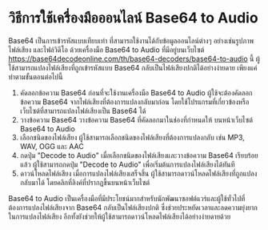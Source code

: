วิธีการใช้เครื่องมือออนไลน์ Base64 to Audio
===========================================

Base64 เป็นการเข้ารหัสแบบเทียบเท่า ที่สามารถใช้งานได้กับข้อมูลออนไลน์ต่างๆ อย่างเช่นรูปภาพ ไฟล์เสียง และไฟล์วิดีโอ ด้วยเครื่องมือ Base64 to Audio ที่มีอยู่บนเว็บไซต์ <https://base64decodeonline.com/th/base64-decoders/base64-to-audio> นี้ ผู้ใช้สามารถแปลงไฟล์เสียงที่ถูกเข้ารหัสแบบ Base64 กลับเป็นไฟล์เสียงปกติได้อย่างง่ายดาย เพียงแค่ทำตามขั้นตอนต่อไปนี้

1. คัดลอกข้อความ Base64 ก่อนที่จะใช้งานเครื่องมือ Base64 to Audio ผู้ใช้จะต้องคัดลอกข้อความ Base64 จากไฟล์เสียงที่ต้องการแปลงกลับมาก่อน โดยใช้โปรแกรมที่เกี่ยวข้องหรือเว็บไซต์ที่สามารถแปลงไฟล์เสียงเป็น Base64 ได้
2. วางข้อความ Base64 วางข้อความ Base64 ที่คัดลอกมาในช่องที่กำหนดให้ บนหน้าเว็บไซต์ Base64 to Audio
3. เลือกชนิดของไฟล์เสียง ผู้ใช้สามารถเลือกชนิดของไฟล์เสียงที่ต้องการแปลงกลับ เช่น MP3, WAV, OGG และ AAC
4. กดปุ่ม "Decode to Audio" เมื่อเลือกชนิดของไฟล์เสียงและวางข้อความ Base64 เรียบร้อยแล้ว ผู้ใช้สามารถกดปุ่ม "Decode to Audio" เพื่อเริ่มต้นการแปลงไฟล์เสียงได้ทันที
5. ดาวน์โหลดไฟล์เสียง เมื่อการแปลงไฟล์เสียงเสร็จสิ้น ผู้ใช้สามารถดาวน์โหลดไฟล์เสียงที่ถูกแปลงกลับมาได้ โดยคลิกที่ลิงค์ที่ปรากฏขึ้นบนหน้าเว็บไซต์

Base64 to Audio เป็นเครื่องมือที่มีประโยชน์มากสำหรับนักพัฒนาซอฟต์แวร์และผู้ใช้ทั่วไปที่ต้องการแปลงไฟล์เสียงจาก Base64 กลับเป็นไฟล์เสียงปกติ ซึ่งช่วยประหยัดเวลาและลดความยุ่งยากในการแปลงไฟล์เสียง อีกทั้งยังช่วยให้ผู้ใช้สามารถดาวน์โหลดไฟล์เสียงได้อย่างง่ายดายด้วย